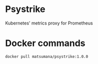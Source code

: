 # Psystrike

Kubernetes' metrics proxy for Prometheus

# Docker commands

```
docker pull matsumana/psystrike:1.0.0
```
